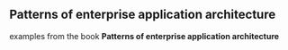 ## Patterns of enterprise application architecture

examples from the book **Patterns of enterprise application architecture**